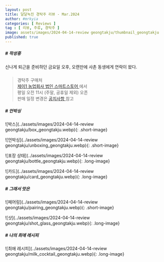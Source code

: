 ```yaml
---
layout: post
title: 달달녹진 경탁주 리뷰 - Mar.2024
author: #mrkyia
categories: [ Reviews ]
tag : [ 리뷰, 주류, 경탁주 ]
image: assets/images/2024-04-14-review geongtakju/thumbnail_geongtakju.webp
published: true
---
```

##### # 작성중

신나게 퇴근을 준비하던 금요일 오후, 오랜만에 사촌 동생에게 연락이 왔다.
##### # 
> 경탁주 구매처  
<a href="https://smartstore.naver.com/j1inc"> 제이1 농업회사 법인 스마트스토어 </a> 에서  
> 평일 오전 11시 (주말, 공휴일 제외) 오픈  
> 판매 일정 변경은 <a href="https://smartstore.naver.com/j1inc/notice/list?cp=1"> 공지사항 </a> 참고  

##### # 언박싱

![박스](../assets/images/2024-04-14-review geongtakju/box_geongtakju.webp){: .short-image}

![언박싱](../assets/images/2024-04-14-review geongtakju/unboxing_geongtakju.webp){: .short-image}

![포장 상태](../assets/images/2024-04-14-review geongtakju/bottle_geongtakju.webp){: .long-image}

![카드](../assets/images/2024-04-14-review geongtakju/card_geongtakju.webp){: .long-image}

##### # 그래서 맛은
![페어링](../assets/images/2024-04-14-review geongtakju/pairing_geongtakju.webp){: .short-image}

![샷](../assets/images/2024-04-14-review geongtakju/shot_glass_geongtakju.webp){: .long-image}

##### # 나의 최애 레시피
![최애 레시피](../assets/images/2024-04-14-review geongtakju/milk_cocktail_geongtakju.webp){: .long-image}
